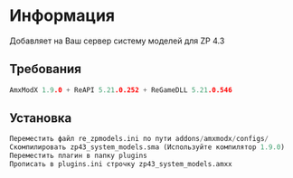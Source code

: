 # Информация

Добавляет на Ваш сервер систему моделей для ZP 4.3

## Требования
```c
AmxModX 1.9.0 + ReAPI 5.21.0.252 + ReGameDLL 5.21.0.546
```

## Установка

```python
Переместить файл re_zpmodels.ini по пути addons/amxmodx/configs/
Скомпилировать zp43_system_models.sma (Используйте компилятор 1.9.0)
Переместить плагин в папку plugins
Прописать в plugins.ini строчку zp43_system_models.amxx
```
